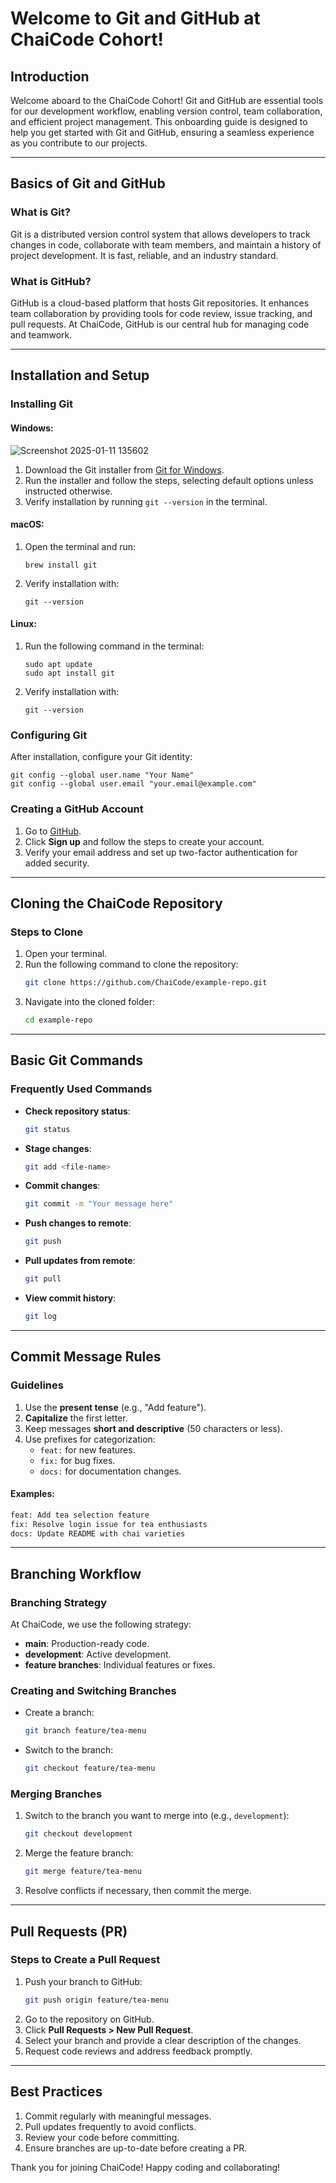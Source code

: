 # Welcome to Git and GitHub at ChaiCode Cohort!

## Introduction
Welcome aboard to the ChaiCode Cohort! Git and GitHub are essential tools for our development workflow, enabling version control, team collaboration, and efficient project management. This onboarding guide is designed to help you get started with Git and GitHub, ensuring a seamless experience as you contribute to our projects.

---

## Basics of Git and GitHub

### What is Git?
Git is a distributed version control system that allows developers to track changes in code, collaborate with team members, and maintain a history of project development. It is fast, reliable, and an industry standard.

### What is GitHub?
GitHub is a cloud-based platform that hosts Git repositories. It enhances team collaboration by providing tools for code review, issue tracking, and pull requests. At ChaiCode, GitHub is our central hub for managing code and teamwork.

---

## Installation and Setup

### Installing Git
#### Windows:
![Screenshot 2025-01-11 135602](https://github.com/user-attachments/assets/2a64026b-f37c-4e7f-a6a1-f001b4fbb2b5)
1. Download the Git installer from [Git for Windows](https://git-scm.com/download/win).
2. Run the installer and follow the steps, selecting default options unless instructed otherwise.
3. Verify installation by running `git --version` in the terminal.

#### macOS:
1. Open the terminal and run:
   ```
   brew install git
   ```
2. Verify installation with:
   ```
   git --version
   ```

#### Linux:
1. Run the following command in the terminal:
   ```
   sudo apt update
   sudo apt install git
   ```
2. Verify installation with:
   ```
   git --version
   ```

### Configuring Git
After installation, configure your Git identity:
```
git config --global user.name "Your Name"
git config --global user.email "your.email@example.com"
```

### Creating a GitHub Account
1. Go to [GitHub](https://github.com/).
2. Click **Sign up** and follow the steps to create your account.
3. Verify your email address and set up two-factor authentication for added security.

---

## Cloning the ChaiCode Repository

### Steps to Clone
1. Open your terminal.
2. Run the following command to clone the repository:
   ```bash
   git clone https://github.com/ChaiCode/example-repo.git
   ```
3. Navigate into the cloned folder:
   ```bash
   cd example-repo
   ```

---

## Basic Git Commands

### Frequently Used Commands
- **Check repository status**:
  ```bash
  git status
  ```
- **Stage changes**:
  ```bash
  git add <file-name>
  ```
- **Commit changes**:
  ```bash
  git commit -m "Your message here"
  ```
- **Push changes to remote**:
  ```bash
  git push
  ```
- **Pull updates from remote**:
  ```bash
  git pull
  ```
- **View commit history**:
  ```bash
  git log
  ```

---

## Commit Message Rules

### Guidelines
1. Use the **present tense** (e.g., "Add feature").
2. **Capitalize** the first letter.
3. Keep messages **short and descriptive** (50 characters or less).
4. Use prefixes for categorization:
   - `feat:` for new features.
   - `fix:` for bug fixes.
   - `docs:` for documentation changes.

#### Examples:
```bash
feat: Add tea selection feature
fix: Resolve login issue for tea enthusiasts
docs: Update README with chai varieties
```

---

## Branching Workflow

### Branching Strategy
At ChaiCode, we use the following strategy:
- **main**: Production-ready code.
- **development**: Active development.
- **feature branches**: Individual features or fixes.

### Creating and Switching Branches
- Create a branch:
  ```bash
  git branch feature/tea-menu
  ```
- Switch to the branch:
  ```bash
  git checkout feature/tea-menu
  ```

### Merging Branches
1. Switch to the branch you want to merge into (e.g., `development`):
   ```bash
   git checkout development
   ```
2. Merge the feature branch:
   ```bash
   git merge feature/tea-menu
   ```
3. Resolve conflicts if necessary, then commit the merge.

---

## Pull Requests (PR)

### Steps to Create a Pull Request
1. Push your branch to GitHub:
   ```bash
   git push origin feature/tea-menu
   ```
2. Go to the repository on GitHub.
3. Click **Pull Requests > New Pull Request**.
4. Select your branch and provide a clear description of the changes.
5. Request code reviews and address feedback promptly.

---

## Best Practices

1. Commit regularly with meaningful messages.
2. Pull updates frequently to avoid conflicts.
3. Review your code before committing.
4. Ensure branches are up-to-date before creating a PR.


Thank you for joining ChaiCode! Happy coding and collaborating!
